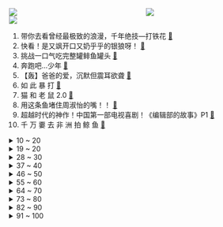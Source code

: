 <div >
	<a style="float:left;width:55%;" href = "https://github.com/anuraghazra/github-readme-stats">
	 <img src = "https://github-readme-stats.vercel.app/api?username=iuuuuuaena&theme=buefy&show_icons=true"/>
	</a>
	<a  style="float:right;width:45%" href = "https://github.com/anuraghazra/github-readme-stats">
	 <img  src="https://github-readme-stats.vercel.app/api/top-langs/?username=anuraghazra&layout=compact"/>
	</a>
	</div>

[![](https://img.shields.io/badge/jxd-@jxdgogogo.xyz-yellowgreen.svg)](https://www.jxdgogogo.xyz)<br>
1. 带你去看曾经最极致的浪漫，千年绝技—打铁花 [:link:](//www.bilibili.com/video/BV1Wk4y1H7gZ) <br>
2. 快看！是又飒开口又奶乎乎的银狼呀！ [:link:](//www.bilibili.com/video/BV1zh411T7VP) <br>
3. 挑战一口气吃完整罐鲱鱼罐头 [:link:](//www.bilibili.com/video/BV1tj411D77Q) <br>
4. 奔跑吧…少年 [:link:](//www.bilibili.com/video/BV19g4y1N7Ui) <br>
5. 【轰】爸爸的爱，沉默但震耳欲聋 [:link:](//www.bilibili.com/video/BV1Ch4y1X78A) <br>
6. 如 此 暴 打 [:link:](//www.bilibili.com/video/BV1Vj411D7Zj) <br>
7. 猫 和 老 鼠 2.0 [:link:](//www.bilibili.com/video/BV1yP411i79g) <br>
8. 用这条鱼堵住周淑怡的嘴！！ [:link:](//www.bilibili.com/video/BV1qh411T7j6) <br>
9. 超越时代的神作！中国第一部电视喜剧！《编辑部的故事》P1 [:link:](//www.bilibili.com/video/BV1BX4y147Ab) <br>
10. 千 万 嫑 去 非 洲 拍 鲸 鱼 [:link:](//www.bilibili.com/video/BV17M4y1n7KB) <br>
<details>
<summary>10 ~ 20</summary>

11. 我反反复复！我梅开二度！ [:link:](//www.bilibili.com/video/BV1gk4y1H7fv) <br>
12. 赢一把就睡 [:link:](//www.bilibili.com/video/BV1Bk4y1M78K) <br>
13. 画的很好，下次别画了 [:link:](//www.bilibili.com/video/BV1Mj411X733) <br>
14. 给铁板烧自助餐师傅狠狠上一课 [:link:](//www.bilibili.com/video/BV1Xs4y1y7hH) <br>
15. 【诺子】搬家3个月后，我终于走到了地铁站 [:link:](//www.bilibili.com/video/BV1Mz4y1v71x) <br>
16. 罪恶都市史上最无敌的十辆载具，想要全部拿到难如登天！！！ [:link:](//www.bilibili.com/video/BV1og4y1N7HA) <br>
17. 秦始皇知道你有这手艺都得坚持到现在！ [:link:](//www.bilibili.com/video/BV1Du411h7it) <br>
18. 仅仅1000抽，让主播内疚一辈子！！ [:link:](//www.bilibili.com/video/BV1dh4y1X7zN) <br>
19. 工作听歌效率加倍⚡ [:link:](//www.bilibili.com/video/BV1e14y1m7co) <br>
</details>
<details>
<summary>19 ~ 20</summary>

20. 水陆古法养鱼池塘缸，保姆级教程 [:link:](//www.bilibili.com/video/BV1Bg4y1K7yC) <br>
21. 上帝说，怕什么就来什么 [:link:](//www.bilibili.com/video/BV1So4y1A7kW) <br>
22. 【医学博士】发生关系前，如何判断对方有无性病？| 发生关系后，多久可以排除自己得了性病？ [:link:](//www.bilibili.com/video/BV15g4y1K7dX) <br>
23. 1964年中国发出了震惊世界的龙吟~~嗷~~ [:link:](//www.bilibili.com/video/BV1xX4y1b7gU) <br>
24. 他有两个好爸爸，一个穷一个富，让他明白一个抉择就会影响一生，电影《布朗克斯的故事》 [:link:](//www.bilibili.com/video/BV1Fh4y1G7sx) <br>
25. 一年不见 [:link:](//www.bilibili.com/video/BV1Y14y1S7c3) <br>
26. 雨中舞者 [:link:](//www.bilibili.com/video/BV1ih4y1X7KZ) <br>
27. 商家拒绝出餐 [:link:](//www.bilibili.com/video/BV1zh4y137yN) <br>
28. 写字一定要用笔吗？ [:link:](//www.bilibili.com/video/BV1YM4y1n7KB) <br>
</details>
<details>
<summary>28 ~ 30</summary>

29. 很多网友人还怪好的勒，要往前看，生活都会越来越好的。 [:link:](//www.bilibili.com/video/BV1Az4y1v7uS) <br>
30. 皇上今夜可愿来臣妾宫中 [:link:](//www.bilibili.com/video/BV1jW4y1Q7fL) <br>
31. 《人参果》 [:link:](//www.bilibili.com/video/BV1vh4y137tT) <br>
32. 探秘迪拜最贵餐厅！造价15亿美元！在828米高空吃饭！什么体验？ [:link:](//www.bilibili.com/video/BV1MN411r76q) <br>
33. 两年时间，我在家拍到了原子！ [:link:](//www.bilibili.com/video/BV1TN411r7jG) <br>
34. 游戏史上最有名的乐器，你没见过但肯定听过！ [:link:](//www.bilibili.com/video/BV1ZP411i7G8) <br>
35. 毕业锐评985母校，并给教育部门一点微小的建议 [:link:](//www.bilibili.com/video/BV1Zs4y1y7aS) <br>
36. 阿尔法boss，正义永不缺席！ [:link:](//www.bilibili.com/video/BV1SX4y147re) <br>
37. 抗日神剧惊现女特工！这服化道真是一言难尽，看醉了 [:link:](//www.bilibili.com/video/BV1qc411M7gq) <br>
</details>
<details>
<summary>37 ~ 40</summary>

38. 论大学生如何与心仪对象搭讪 [:link:](//www.bilibili.com/video/BV1Su411h798) <br>
39. 青岛大学2023届毕业典礼暖场歌曲串烧来了 [:link:](//www.bilibili.com/video/BV15m4y1i7mb) <br>
40. 【硬核】一口气了解国债，这么一直借下去真的可以么？ [:link:](//www.bilibili.com/video/BV1LW4y1Q75v) <br>
41. 小潮team台球大赛【小视频】 [:link:](//www.bilibili.com/video/BV1Em4y1v7zw) <br>
42. 干嘛 如果你愿意 我们可以一直亲… [:link:](//www.bilibili.com/video/BV1Pj411D7Gu) <br>
43. 50斤甘蔗能做出多少红糖？帅小伙来试试！ [:link:](//www.bilibili.com/video/BV1cX4y1t7UL) <br>
44. “动漫给予了我们从未有过的人生” [:link:](//www.bilibili.com/video/BV1614y1S7Hp) <br>
45. 宣布个大事，重金求子！ [:link:](//www.bilibili.com/video/BV1iu411a7bV) <br>
46. 就叫 《格斗吧！爷爷》 怎么样！ [:link:](//www.bilibili.com/video/BV1go4y177i7) <br>
</details>
<details>
<summary>46 ~ 50</summary>

47. 【3D动画】爆肝30天，手K18700帧复刻一集海绵宝宝 [:link:](//www.bilibili.com/video/BV1WW4y1Q71y) <br>
48. 甲方 你这么整是吧，好 好 好 [:link:](//www.bilibili.com/video/BV1Fh4y197Ry) <br>
49. 《中 考 解 放 的 你 ！！！》 [:link:](//www.bilibili.com/video/BV1nz4y1e7m9) <br>
50. 司机.....再开就没了！！ [:link:](//www.bilibili.com/video/BV1rV4y117dw) <br>
51. 我买了上千元的国产防弹板！是什么体验？深度测试！防弹效果惊人！ [:link:](//www.bilibili.com/video/BV18h411T7po) <br>
52. M C 船 新 版 本 [:link:](//www.bilibili.com/video/BV1jN411r7aZ) <br>
53. 是59！59追上来啦！！ [:link:](//www.bilibili.com/video/BV1sz4y1e7Hx) <br>
54. 别人以为我的社交能力vs实际上，是不是很真实了哈哈哈哈！ [:link:](//www.bilibili.com/video/BV1YM4y1n7GQ) <br>
55. 【2023届毕设动画】ᏕᎷᎥᏝᏋ ᎷᏗᏕᏦ｜她的陨落，让我察觉到我所身处的噩梦【第五届寻光小宇宙奖】 [:link:](//www.bilibili.com/video/BV1Cu411h76L) <br>
</details>
<details>
<summary>55 ~ 60</summary>

56. 稀里糊涂生了个娃！时隔四年，德国公婆和爸妈终见面！ [:link:](//www.bilibili.com/video/BV1Dz4y1e7P7) <br>
57. 38岁985哲学硕士：上千份简历无人问津 做道士都超龄…… [:link:](//www.bilibili.com/video/BV1yz4y1e72b) <br>
58. 捡到没断奶的猫怎么养？七年猫舍繁育人分享 [:link:](//www.bilibili.com/video/BV16M4y1n7Ht) <br>
59. 进击の遗迹守卫 [:link:](//www.bilibili.com/video/BV1Uo4y1N7eV) <br>
60. 年少时爱慕的少年，死在了她最爱他的那年 [:link:](//www.bilibili.com/video/BV1jP411q7j8) <br>
61. 胡歌怎么也没想到，自己的一个善举却保住了礼仪小姐的工作，最后那句话激励了很多人吧 [:link:](//www.bilibili.com/video/BV1Mo4y1E7pY) <br>
62. 这才是国服关羽的操作，攻无不克，横扫千军【高燃集锦97期】 [:link:](//www.bilibili.com/video/BV13z4y1e7zr) <br>
63. 二战中最神奇的战俘营是哪个？【神奇组织07】 [:link:](//www.bilibili.com/video/BV1wh4y137te) <br>
64. NCT DREAM《Broken Melodies》MV [:link:](//www.bilibili.com/video/BV15j411D7J2) <br>
</details>
<details>
<summary>64 ~ 70</summary>

65. 《一路生花》宋浩老师|毕业典礼 [:link:](//www.bilibili.com/video/BV17u411a7mw) <br>
66. 当埃及up看埃及打dio团 [:link:](//www.bilibili.com/video/BV1rc411g7Yv) <br>
67. 交警：朋友，你要老婆不要？ [:link:](//www.bilibili.com/video/BV1qh4y137Mn) <br>
68. 【断网补全计划8】紫微星，蔡徐坤in my room，玉足，包输哥，thinkover，披萨塔尖叫，战损骑士猫，月牙天冲，起猛了，你在听吗，坤坤我是你妈妈，如来 [:link:](//www.bilibili.com/video/BV1eh4y137iD) <br>
69. 一个测试暴露你的隐藏恶念有多重？是阴暗爬行体or阳光现眼包？ [:link:](//www.bilibili.com/video/BV1xu411a77w) <br>
70. 《不必正常》 [:link:](//www.bilibili.com/video/BV14M4y1n7GN) <br>
71. 大学生必唱曲目《室友下头记》 [:link:](//www.bilibili.com/video/BV1Bg4y1K7qy) <br>
72. 挑战在飞机上待14个小时！他们居然去... [:link:](//www.bilibili.com/video/BV14s4y1y7Ei) <br>
73. 我想骑自行车去冰岛，才半个月就想回家了，来到吉尔吉斯首都终于吃了顿饱饭 [:link:](//www.bilibili.com/video/BV1h14y1m76u) <br>
</details>
<details>
<summary>73 ~ 80</summary>

74. 估计蜱虫就是刺猬身上果子的原型，真正刺猬身上不会扎一堆果子… [:link:](//www.bilibili.com/video/BV1Zh4y137MH) <br>
75. 这次，我依旧会将大局逆转！ [:link:](//www.bilibili.com/video/BV1No4y1P7qN) <br>
76. 年轻人必看！变质的食物别乱吃！ [:link:](//www.bilibili.com/video/BV1bV4y1m7Lc) <br>
77. 我的朋友，是个话痨。 [:link:](//www.bilibili.com/video/BV1Am4y1e78z) <br>
78. 大 清 拯 救 计 划 [:link:](//www.bilibili.com/video/BV1oM4y1J7EA) <br>
79. 笑死！一人鼠标一人键盘，分开操作？还赢了？？ [:link:](//www.bilibili.com/video/BV1AX4y1t7AS) <br>
80. 【STN快报第七季20】和你们这帮有爹有妈的人在一起怎么当好传统刺客？ [:link:](//www.bilibili.com/video/BV1eM4y1n7YK) <br>
81. 【考试】“我这种精神状态阁下如何应对?” [:link:](//www.bilibili.com/video/BV1nV4y117oh) <br>
82. 【苏星河】人类唯一无法驾驭的软件，就安装在你的手机里面 [:link:](//www.bilibili.com/video/BV1Gk4y1H7eU) <br>
</details>
<details>
<summary>82 ~ 90</summary>

83. 人间精灵、沙漠之花、时代传奇【寻找·三毛】 [:link:](//www.bilibili.com/video/BV1qz4y1i7oX) <br>
84. 一个镜头拍上百遍？揭露Coser生存现状丨行业众生相2 [:link:](//www.bilibili.com/video/BV1ZN411k7t3) <br>
85. 1分钟学会赌小炮，独特快速三星拉节奏玩法！【云顶S9】 [:link:](//www.bilibili.com/video/BV13m4y1i78r) <br>
86. 笑死，这是直接吃脂肪吧？！这届网红芝士简直都是脂肪炸弹啊！！ [:link:](//www.bilibili.com/video/BV1vh4y1X7fN) <br>
87. 25岁生日 爸爸给了我一套房子的钥匙 [:link:](//www.bilibili.com/video/BV1BX4y147Ze) <br>
88. 躺平圣地？ 700元/月的海景房两个月体验分享，优缺点明显 [:link:](//www.bilibili.com/video/BV1Uh411N7Us) <br>
89. hhhhhhhhhh [:link:](//www.bilibili.com/video/BV19g4y1N7A2) <br>
90. 妈见打系列之：一骑红尘妃子笑，无人知是荔枝来。 [:link:](//www.bilibili.com/video/BV1UW4y1Q7j5) <br>
91. 《知止》 [:link:](//www.bilibili.com/video/BV1Rm4y1Y7Tj) <br>
</details>
<details>
<summary>91 ~ 100</summary>

92. 深度|| 为什么谍报花费的投入产出比永远是最高的？为什么大BOSS的成本思维永远是给自己定价？ [:link:](//www.bilibili.com/video/BV1aV4y117hS) <br>
93. 林俊杰金曲串烧带来万人共鸣｜永远22！bilibili毕业歌会 [:link:](//www.bilibili.com/video/BV1Th4y137r4) <br>
94. 【后宫考编传】甄嬛躺平记 [:link:](//www.bilibili.com/video/BV1oh4y1g7eZ) <br>
95. 百搭！用一张绿纸让你的VLOG创意满满 [:link:](//www.bilibili.com/video/BV1BW4y1Q7po) <br>
96. 我一个魔帝 去规则怪谈世界玩什么？玩系统? [:link:](//www.bilibili.com/video/BV1eh4y1X7nF) <br>
97. 我的世界画质的极限究竟在哪里??? [:link:](//www.bilibili.com/video/BV1Cj411D7k3) <br>
98. 我与甲方的爱恨情仇 [:link:](//www.bilibili.com/video/BV1oW4y1Q7JY) <br>
99. 谁是中亚最脆弱的国家？【中亚五国01丨吉尔吉斯斯坦】 [:link:](//www.bilibili.com/video/BV1Ro4y1A7DJ) <br>
100. 【扒】氰化秀封神一集：生活欺骗了我，我却一步步成为神明！《氰化欢乐秀》之从人到神 [:link:](//www.bilibili.com/video/BV1cV4y127Bv) <br>
</details>
